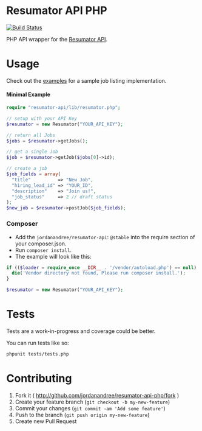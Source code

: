 # Resumator API PHP

[![Build Status](https://travis-ci.org/jordanandree/resumator-api.svg?branch=master)](https://travis-ci.org/jordanandree/resumator-api)

PHP API wrapper for the [Resumator API](http://www.resumatorapi.com/).

# Usage

Check out the [examples](examples) for a sample job listing implementation.

#### Minimal Example

```php
require "resumator-api/lib/resumator.php";

// setup with your API Key
$resumator = new Resumator("YOUR_API_KEY");

// return all Jobs
$jobs = $resumator->getJobs();

// get a single Job
$job = $resumator->getJob($jobs[0]->id);

// create a job
$job_fields = array(
  "title"          => "New Job",
  "hiring_lead_id" => "YOUR_ID",
  "description"    => "Join us!",
  "job_status"     => 2 // draft status
);
$new_job = $resumator->postJob($job_fields);
```

### Composer

- Add the `jordanandree/resumator-api`: `@stable` into the require section of your composer.json.
- Run `composer install`.
- The example will look like this:

```php
if (($loader = require_once __DIR__ . '/vendor/autoload.php') == null)  {
  die('Vendor directory not found, Please run composer install.');
}

$resumator = new Resumator("YOUR_API_KEY");
```

# Tests

Tests are a work-in-progress and coverage could be better.

You can run tests like so:
```bash
phpunit tests/tests.php
```

# Contributing

1. Fork it ( http://github.com/jordanandree/resumator-api-php/fork )
2. Create your feature branch (`git checkout -b my-new-feature`)
3. Commit your changes (`git commit -am 'Add some feature'`)
4. Push to the branch (`git push origin my-new-feature`)
5. Create new Pull Request
